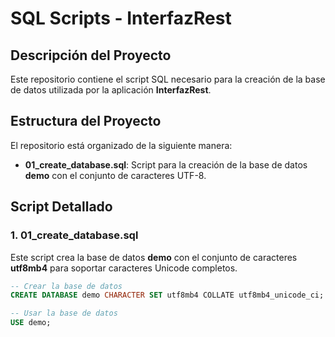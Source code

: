 # SQL Scripts - InterfazRest

## Descripción del Proyecto

Este repositorio contiene el script SQL necesario para la creación de la base de datos utilizada por la aplicación **InterfazRest**.

## Estructura del Proyecto

El repositorio está organizado de la siguiente manera:

- **01_create_database.sql**: Script para la creación de la base de datos **demo** con el conjunto de caracteres UTF-8.

## Script Detallado

### 1. **01_create_database.sql**

Este script crea la base de datos **demo** con el conjunto de caracteres **utf8mb4** para soportar caracteres Unicode completos.

```sql
-- Crear la base de datos
CREATE DATABASE demo CHARACTER SET utf8mb4 COLLATE utf8mb4_unicode_ci;

-- Usar la base de datos
USE demo;
